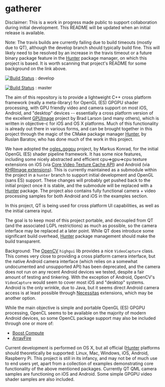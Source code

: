 # gatherer

Disclaimer: This is a work in progress made public to support collaboration during initial development.  This README will be updated when an initial release is available.

Note: The travis builds are currently failing due to build timeouts (mostly due to QT), although the develop branch should typically build fine.  This will likely need to be resolved by an increase in the travis timeout or a future binary package feature in the [Hunter](https://github.com/ruslo/hunter) package manager, on which this project is based.  It is worth scanning that project's README for some background on the link above.

[![Build Status](https://travis-ci.org/headupinclouds/gatherer.svg?branch=develop)](https://travis-ci.org/headupinclouds/gatherer) : develop

[![Build Status](https://travis-ci.org/headupinclouds/gatherer.svg?branch=master)](https://travis-ci.org/headupinclouds/gatherer) : master

The aim of this repository is to provide a lightweight C++ cross platform framework (really a meta-library) for OpenGL (ES) GPGPU shader processing, with GPU friendly video and camera support on most iOS, Android, and "desktop" devices -- essentially a cross platform version of the excellent [GPUImage](https://github.com/BradLarson/GPUImage) project by Brad Larson (and many others), which is written in objective-c for iOS and OS X platforms.  Much of this functionality is already out there in various forms, and can be brought together in this project through the magic of the CMake package manager [Hunter](https://github.com/ruslo/hunter), by Ruslan Baratov, who has done much of the work in this project.  

We have adopted the [ogles_gpgpu](https://github.com/internaut/ogles_gpgpu) project, by Markus Konrad, for the initial OpenGL (ES) shader pipeline framework.  It has some nice features, including some nicely abstracted and efficient cpu=>gpu=>cpu texture extensions on iOS (via [Core Video Texture Cache API](http://allmybrain.com/2011/12/08/rendering-to-a-texture-with-ios-5-texture-cache-api/)) and Android (via [KHRImage extensions](http://snorp.net/2011/12/16/android-direct-texture.html)).  This is currently maintained as a submodule within the project in a `hunter` branch to support initial development and OpenGL (sans ES) support.  These changes will probably get pushed back to the initial project once it is stable, and the submodule will be replaced with a [Hunter](https://github.com/ruslo/hunter) package.  The project also contains fully functional camera + video processing samples for both Android and iOS in the examples section.  

In this project, QT is being used for cross platform UI capabilities, as well as the initial camera input.  

The goal is to keep most of this project portable, and decoupled from QT (and the associated LGPL restrictions) as much as possible, so the camera interface may be replaced at a later point.  While QT does introduce some significant build overhead, [Hunter](https://github.com/ruslo/hunter) package management should make the build transparent.

Background: The [OpenCV](https://github.com/Itseez/opencv) `highgui` lib provides a nice `VideoCapture` class.  This comes very close to providing a cross platform camera interface, but the native Android camera interface (which relies on a somewhat undocumented and unsupported API) has been deprecated, and the camera does not run on any recent Android devices we tested, despite a fair amount of testing and tinkering.  With the exception of Android, OpenCV's `VideoCapture` would seem to cover most iOS and "desktop" systems.  Android is the only wrinkle, due to Java, but it seems direct Android camera access is at least possible through [Necessitas](https://necessitas.kde.org) extensions, which may be another option.

While the main objective is simple and portable OpenGL (ES) GPGPU processing, OpenCL seems to be available on the majority of modern Android devices, so some OpenCL package support may also be included through one or more of:

* [Boost Compute](https://github.com/boostorg/compute)
* [ArrayFire](https://github.com/arrayfire/arrayfire)

Current development is performed on OS X, but all official ([Hunter](https://github.com/ruslo/hunter) platforms should theoretically be supported: Linux, Mac, Windows, iOS, Android, Raspberry Pi.  This project is still in its infancy, and may not be of much use to end users yet, apart from a collection of examples demonstrating core functionality of the above mentioned packages.  Currently QT QML camera samples are functioning on iOS and Android.  Some simple GPGPU video shader samples are also included.  
